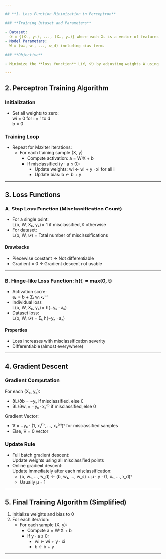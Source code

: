 ```yaml
---

## **1. Loss Function Minimization in Perceptron**

### **Training Dataset and Parameters**

- Dataset:  
  𝒟 = {(X₁, y₁), ..., (Xₙ, yₙ)} where each Xₖ is a vector of features and yₖ is the label.
- Model Parameters:  
  W = (w₀, w₁, ..., w_d) including bias term.

### **Objective**

- Minimize the **loss function** L(W, 𝒟) by adjusting weights W using optimization techniques.

---
```


## **2. Perceptron Training Algorithm**

### **Initialization**

- Set all weights to zero:  
  wi = 0 for i = 1 to d  
  b = 0

### **Training Loop**

- Repeat for MaxIter iterations:
  - For each training sample (X, y):
    - Compute activation: a = WᵀX + b
    - If misclassified (y · a ≤ 0):
      - Update weights: wi ← wi + y · xi for all i
      - Update bias: b ← b + y

---

## **3. Loss Functions**

### **A. Step Loss Function (Misclassification Count)**

- For a single point:  
  L(b, W, Xₖ, yₖ) = 1 if misclassified, 0 otherwise
- For dataset:  
  L(b, W, 𝒟) = Total number of misclassifications

#### **Drawbacks**

- Piecewise constant → Not differentiable
- Gradient = 0 → Gradient descent not usable

---

### **B. Hinge-like Loss Function: h(t) = max(0, t)**

- Activation score:  
  aₖ = b + Σᵢ wᵢ xₖ⁽ⁱ⁾
- Individual loss:  
  L(b, W, Xₖ, yₖ) = h(−yₖ · aₖ)
- Dataset loss:  
  L(b, W, 𝒟) = Σₖ h(−yₖ · aₖ)

#### **Properties**

- Loss increases with misclassification severity
- Differentiable (almost everywhere)

---

## **4. Gradient Descent**

### **Gradient Computation**

For each (Xₖ, yₖ):

- ∂L/∂b = −yₖ if misclassified, else 0
- ∂L/∂wᵢ = −yₖ · xₖ⁽ⁱ⁾ if misclassified, else 0

Gradient Vector:

- ∇ = −yₖ · (1, xₖ⁽¹⁾, ..., xₖ⁽ᵈ⁾)ᵀ for misclassified samples
- Else, ∇ = 0 vector

### **Update Rule**

- Full batch gradient descent:  
  Update weights using all misclassified points
- Online gradient descent:  
  Update immediately after each misclassification:
  - (b, w₁, ..., w_d) ← (b, w₁, ..., w_d) + μ · y · (1, x₁, ..., x_d)ᵀ
  - Usually μ = 1

---

## **5. Final Training Algorithm (Simplified)**

1. Initialize weights and bias to 0
2. For each iteration:
   - For each sample (X, y):
     - Compute a = WᵀX + b
     - If y · a ≤ 0:
       - wi ← wi + y · xi
       - b ← b + y

---
